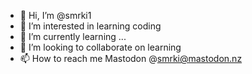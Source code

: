 - 👋 Hi, I’m @smrki1
- 👀 I’m interested in learning coding
- 🌱 I’m currently learning ...
- 💞️ I’m looking to collaborate on learning
- 📫 How to reach me Mastodon  @smrki@mastodon.nz

<!---
smrki1/smrki1 is a ✨ special ✨ repository because its `README.md` (this file) appears on your GitHub profile.
You can click the Preview link to take a look at your changes.
--->
